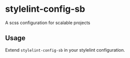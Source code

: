 # stylelint-config-sb
A scss configuration for scalable projects

## Usage

Extend `stylelint-config-sb` in your stylelint configuration.
